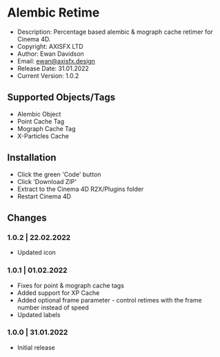# Alembic Retime

* Description: Percentage based alembic & mograph cache retimer for Cinema 4D.
* Copyright: AXISFX LTD
* Author: Ewan Davidson
* Email: ewan@axisfx.design
* Release Date: 31.01.2022
* Current Version: 1.0.2

## Supported Objects/Tags

* Alembic Object
* Point Cache Tag
* Mograph Cache Tag
* X-Particles Cache

## Installation

* Click the green 'Code' button
* Click 'Download ZIP'
* Extract to the Cinema 4D R2X/Plugins folder
* Restart Cinema 4D

## Changes

### 1.0.2  |  22.02.2022

* Updated icon

### 1.0.1  |  01.02.2022

* Fixes for point & mograph cache tags
* Added support for XP Cache
* Added optional frame parameter - control retimes with the frame number instead of speed
* Updated labels

### 1.0.0  |  31.01.2022

* Initial release